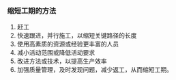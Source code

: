 ### 缩短工期的方法
1. 赶工
2. 快速跟进，并行施工，以缩短关键路径的长度
3. 使用高素质的资源或经验更丰富的人员
4. 减小活动范围或降低活动要求
5. 改进方法或技术，以提高生产效率
6. 加强质量管理，及时发现问题，减少返工，从而缩短工期。
